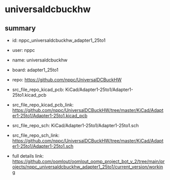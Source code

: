 # universaldcbuckhw
 
## summary 
* id: nppc_universaldcbuckhw_adapter1_25to1
* user: nppc
* name: universaldcbuckhw
* board: adapter1_25to1
* repo: https://github.com/nppc/UniversalDCBuckHW
* src_file_repo_kicad_pcb: KiCad/Adapter1-25to1/Adapter1-25to1.kicad_pcb
* src_file_repo_kicad_pcb_link: https://github.com/nppc/UniversalDCBuckHW/tree/master/KiCad/Adapter1-25to1/Adapter1-25to1.kicad_pcb


* src_file_repo_sch: KiCad/Adapter1-25to1/Adapter1-25to1.sch
* src_file_repo_sch_link: https://github.com/nppc/UniversalDCBuckHW/tree/master/KiCad/Adapter1-25to1/Adapter1-25to1.sch
* full details link: https://github.com/oomlout/oomlout_oomp_project_bot_v_2/tree/main/projects/nppc_universaldcbuckhw_adapter1_25to1/current_version/working  







